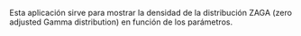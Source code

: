 Esta aplicación sirve para mostrar la densidad de la distribución ZAGA (zero adjusted Gamma distribution) en función de los parámetros.
